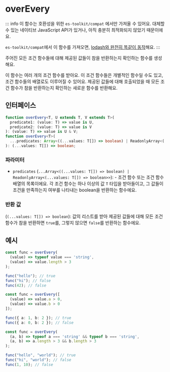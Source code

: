 # overEvery

::: info
이 함수는 호환성을 위한 `es-toolkit/compat` 에서만 가져올 수 있어요. 대체할 수 있는 네이티브 JavaScript API가 있거나, 아직 충분히 최적화되지 않았기 때문이에요.

`es-toolkit/compat`에서 이 함수를 가져오면, [lodash와 완전히 똑같이 동작](../../../compatibility.md)해요.
:::

주어진 모든 조건 함수들에 대해 제공된 값들이 참을 반환하는지 확인하는 함수를 생성해요.

이 함수는 여러 개의 조건 함수를 받아요. 이 조건 함수들은 개별적인 함수일 수도 있고, 조건 함수들의 배열로도 이루어질 수 있어요.
제공된 값들에 대해 호출되었을 때 모든 조건 함수가 참을 반환하는지 확인하는 새로운 함수를 반환해요.

## 인터페이스

```typescript
function overEvery<T, U extends T, V extends T>(
  predicate1: (value: T) => value is U,
  predicate2: (value: T) => value is V
): (value: T) => value is U & V;
function overEvery<T>(
  ...predicates: Array<((...values: T[]) => boolean) | ReadonlyArray<(...values: T[]) => boolean>>
): (...values: T[]) => boolean;
```

### 파라미터

- `predicates` (`...Array<((...values: T[]) => boolean) | ReadonlyArray<(...values: T[]) => boolean>>`): -
  조건 함수 또는 조건 함수 배열의 목록이에요. 각 조건 함수는 하나 이상의 값 `T` 타입을 받아들이고,
  그 값들이 조건을 만족하는지 여부를 나타내는 boolean을 반환하는 함수에요.

### 반환 값

(`(...values: T[]) => boolean`): 값의 리스트를 받아 제공된 값들에 대해 모든 조건 함수가 참을 반환하면 `true`를,
그렇지 않으면 `false`를 반환하는 함수에요.

## 예시

```typescript
const func = overEvery(
  (value) => typeof value === 'string',
  (value) => value.length > 3
);

func("hello"); // true
func("hi"); // false
func(42); // false

const func = overEvery([
  (value) => value.a > 0,
  (value) => value.b > 0
]);

func({ a: 1, b: 2 }); // true
func({ a: 0, b: 2 }); // false

const func = overEvery(
  (a, b) => typeof a === 'string' && typeof b === 'string',
  (a, b) => a.length > 3 && b.length > 3
);

func("hello", "world"); // true
func("hi", "world"); // false
func(1, 10); // false
```
